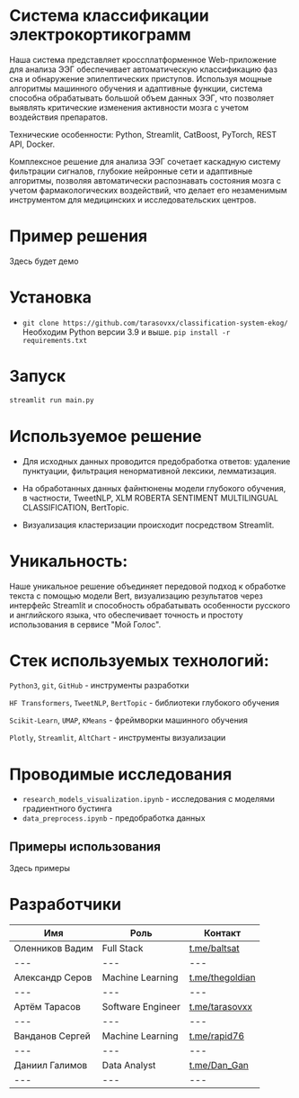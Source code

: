 # Система классификации электрокортикограмм

Наша система представляет кроссплатформенное Web-приложение для анализа ЭЭГ обеспечивает автоматическую классификацию фаз сна и обнаружение эпилептических приступов. Используя мощные алгоритмы машинного обучения и адаптивные функции, система способна обрабатывать большой объем данных ЭЭГ, что позволяет выявлять критические изменения активности мозга с учетом воздействия препаратов.

Технические особенности: Python, Streamlit, CatBoost, PyTorch, REST API, Docker.

Комплексное решение для анализа ЭЭГ сочетает каскадную систему фильтрации сигналов, глубокие нейронные сети и адаптивные алгоритмы, позволяя автоматически распознавать состояния мозга с учетом фармакологических воздействий, что делает его незаменимым инструментом для медицинских и исследовательских центров.

# Пример решения

Здесь будет демо

# Установка
- `git clone https://github.com/tarasovxx/classification-system-ekog/`
Необходим Python версии 3.9 и выше.
`pip install -r requirements.txt`
# Запуск
```bash
streamlit run main.py
```


# Используемое решение

* Для исходных данных проводится предобработка ответов: удаление пунктуации, фильтрация ненормативной лексики, лемматизация.
* На обработанных данных файнтюнены модели глубокого обучения, в частности, TweetNLP, XLM ROBERTA SENTIMENT MULTILINGUAL CLASSIFICATION, BertTopic.


* Визуализация кластеризации происходит посредством Streamlit. 

# Уникальность:

Наше уникальное решение объединяет передовой подход к обработке текста с помощью модели Bert, визуализацию результатов через интерфейс Streamlit и способность обрабатывать особенности русского и английского языка, что обеспечивает точность и простоту использования в сервисе "Мой Голос".

# Стек используемых технологий:

`Python3`, `git`, `GitHub` - инструменты разработки

`HF Transformers`, `TweetNLP`, `BertTopic` - библиотеки глубокого обучения

`Scikit-Learn`, `UMAP`, `KMeans` - фреймворки машинного обучения  

`Plotly`, `Streamlit`, `AltChart` - инструменты визуализации



# Проводимые исследования

- `research_models_visualization.ipynb` - исследования с моделями градиентного бустинга
- `data_preprocess.ipynb` - предобработка данных 



## Примеры использования

Здесь примеры


# Разработчики
| Имя             | Роль              | Контакт                                  |
|-----------------|-------------------|------------------------------------------|
| Оленников Вадим | Full Stack        | [t.me/baltsat](https://t.me/LTDigor)     |
| ---             | ---               | ---                                      |
| Александр Серов | Machine Learning  | [t.me/thegoldian](https://t.me/thegoldian) |
| ---             | ---               | ---                                      |
| Артём Тарасов   | Software Engineer | [t.me/tarasovxx](https://t.me/tarasovxx) |
| ---             | ---               | ---                                      |
| Ванданов Сергей | Machine Learning  | [t.me/rapid76](https://t.me/rapid76)     |
| ---             | ---               | ---                                      |
| Даниил Галимов  | Data Analyst      | [t.me/Dan_Gan](https://t.me/Dan_Gan)     |
| ---             | ---               | ---                                      |
